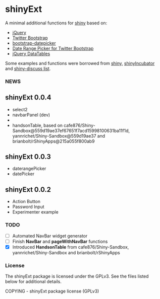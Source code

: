 shinyExt
========================================================

A minimal additional functions for [shiny](https://github.com/rstudio/shiny) based on:

* [jQuery](http://www.jquery.org) 
* [Twitter Bootstrap](http://twitter.github.com/bootstrap/index.html)
* [bootstrap-datepicker](https://github.com/eternicode/bootstrap-datepicker)
* [Date Range Picker for Twitter Bootstrap](https://github.com/dangrossman/bootstrap-daterangepicker)
* [jQuery DataTables](www.datatables.net)

Some examples and functions were borrowed from [shiny](https://github.com/rstudio/shiny), [shinyIncubator](https://github.com/rstudio/shiny-incubator) and [shiny-discuss list](https://groups.google.com/forum/?fromgroups#!forum/shiny-discuss).


### NEWS

shinyExt 0.0.4
--------------------------------------------------------------------------------

* select2
* navbarPanel (dev)
* 
* handsonTable, based on cafe876/Shiny-Sandbox@559d19ae37ef67651f7acd15998100631ba11f1d, yannrichet/Shiny-Sandbox@559d19ae37 and brianbolt/rShinyApps@215a055f800ab9

shinyExt 0.0.3
--------------------------------------------------------------------------------

* daterangePicker
* datePicker

shinyExt 0.0.2
--------------------------------------------------------------------------------

* Action Button
* Password Input
* Experimenter example


### TODO

- [ ] Automated NavBar widget generator
- [ ] Finish **NavBar** and **pageWithNavBar** functions
- [x] Introduced **HandsonTable** from cafe876/Shiny-Sandbox, yannrichet/Shiny-Sandbox and brianbolt/rShinyApps

### License
The shinyExt package is licensed under the GPLv3. See the files listed below for additional details.

COPYING - shinyExt package license (GPLv3)
